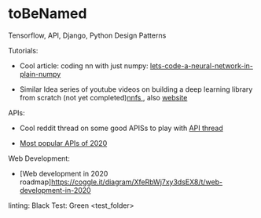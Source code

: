 # toBeNamed

Tensorflow, API, Django, Python Design Patterns

Tutorials:

* Cool article: coding nn with just numpy: [lets-code-a-neural-network-in-plain-numpy](https://towardsdatascience.com/lets-code-a-neural-network-in-plain-numpy-ae7e74410795)

* Similar Idea series of youtube videos on building a deep learning library from scratch (not yet completed)[nnfs ](https://www.youtube.com/watch?v=Wo5dMEP_BbI&list=PLQVvvaa0QuDcjD5BAw2DxE6OF2tius3V3), also [website](https://nnfs.io)

APIs:

* Cool reddit thread on some good APISs to play with [API thread](https://www.reddit.com/r/webdev/comments/3wrswc/what_are_some_fun_apis_to_play_with/)

* [Most popular APIs of 2020](https://rapidapi.com/blog/most-popular-api/)

Web Development:

* [Web development in 2020 roadmap]https://coggle.it/diagram/XfeRbWj7xy3dsEX8/t/web-development-in-2020

linting:
Black
Test:
Green <test_folder>
